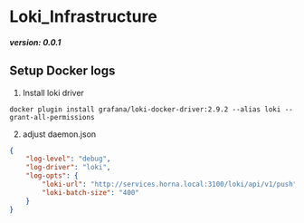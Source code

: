# Loki_Infrastructure
##### version: 0.0.1

## Setup Docker logs

1. Install loki driver
```
docker plugin install grafana/loki-docker-driver:2.9.2 --alias loki --grant-all-permissions
```


2. adjust daemon.json
```JSON
{
    "log-level": "debug",
    "log-driver": "loki",
    "log-opts": {
        "loki-url": "http://services.horna.local:3100/loki/api/v1/push",
        "loki-batch-size": "400"
    }
}

```
